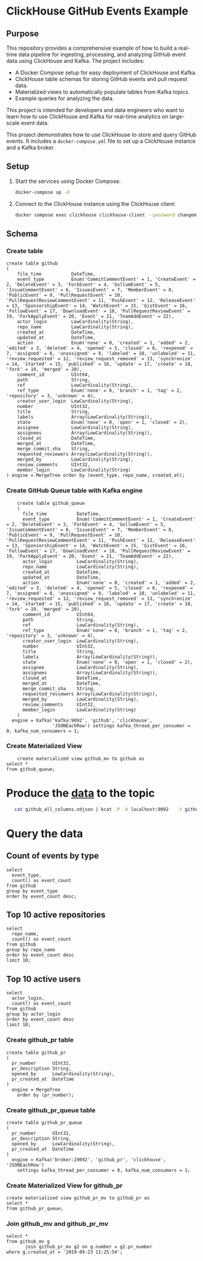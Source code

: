 # ClickHouse GitHub Events Example

## Purpose

This repository provides a comprehensive example of how to build a real-time data pipeline for ingesting, processing, and analyzing GitHub event data using ClickHouse and Kafka. The project includes:

*   A Docker Compose setup for easy deployment of ClickHouse and Kafka.
*   ClickHouse table schemas for storing GitHub events and pull request data.
*   Materialized views to automatically populate tables from Kafka topics.
*   Example queries for analyzing the data.

This project is intended for developers and data engineers who want to learn how to use ClickHouse and Kafka for real-time analytics on large-scale event data.

This project demonstrates how to use ClickHouse to store and query GitHub events. It includes a `docker-compose.yml`
file to set up a ClickHouse instance and a Kafka broker.

## Setup

1. Start the services using Docker Compose:

   ```bash
   docker-compose up -d
   ```

2. Connect to the ClickHouse instance using the ClickHouse client:

   ```bash
   docker compose exec clickhouse clickhouse-client --password changeme
   ```

## Schema

### Create table

``` clickhouse
create table github
(
    file_time           DateTime,
    event_type          Enum('CommitCommentEvent' = 1, 'CreateEvent' = 2, 'DeleteEvent' = 3, 'ForkEvent' = 4, 'GollumEvent' = 5, 'IssueCommentEvent' = 6, 'IssuesEvent' = 7, 'MemberEvent' = 8, 'PublicEvent' = 9, 'PullRequestEvent' = 10, 'PullRequestReviewCommentEvent' = 11, 'PushEvent' = 12, 'ReleaseEvent' = 13, 'SponsorshipEvent' = 14, 'WatchEvent' = 15, 'GistEvent' = 16, 'FollowEvent' = 17, 'DownloadEvent' = 18, 'PullRequestReviewEvent' = 19, 'ForkApplyEvent' = 20, 'Event' = 21, 'TeamAddEvent' = 22),
    actor_login         LowCardinality(String),
    repo_name           LowCardinality(String),
    created_at          DateTime,
    updated_at          DateTime,
    action              Enum('none' = 0, 'created' = 1, 'added' = 2, 'edited' = 3, 'deleted' = 4, 'opened' = 5, 'closed' = 6, 'reopened' = 7, 'assigned' = 8, 'unassigned' = 9, 'labeled' = 10, 'unlabeled' = 11, 'review_requested' = 12, 'review_request_removed' = 13, 'synchronize' = 14, 'started' = 15, 'published' = 16, 'update' = 17, 'create' = 18, 'fork' = 19, 'merged' = 20),
    comment_id          UInt64,
    path                String,
    ref                 LowCardinality(String),
    ref_type            Enum('none' = 0, 'branch' = 1, 'tag' = 2, 'repository' = 3, 'unknown' = 4),
    creator_user_login  LowCardinality(String),
    number              UInt32,
    title               String,
    labels              Array(LowCardinality(String)),
    state               Enum('none' = 0, 'open' = 1, 'closed' = 2),
    assignee            LowCardinality(String),
    assignees           Array(LowCardinality(String)),
    closed_at           DateTime,
    merged_at           DateTime,
    merge_commit_sha    String,
    requested_reviewers Array(LowCardinality(String)),
    merged_by           LowCardinality(String),
    review_comments     UInt32,
    member_login        LowCardinality(String)
) engine = MergeTree order by (event_type, repo_name, created_at);
```

### Create GitHub Queue table with Kafka engine

```clickhouse
    create table github_queue
    (
      file_time           DateTime,
      event_type          Enum('CommitCommentEvent' = 1, 'CreateEvent' = 2, 'DeleteEvent' = 3, 'ForkEvent' = 4, 'GollumEvent' = 5, 'IssueCommentEvent' = 6, 'IssuesEvent' = 7, 'MemberEvent' = 8, 'PublicEvent' = 9, 'PullRequestEvent' = 10, 'PullRequestReviewCommentEvent' = 11, 'PushEvent' = 12, 'ReleaseEvent' = 13, 'SponsorshipEvent' = 14, 'WatchEvent' = 15, 'GistEvent' = 16, 'FollowEvent' = 17, 'DownloadEvent' = 18, 'PullRequestReviewEvent' = 19, 'ForkApplyEvent' = 20, 'Event' = 21, 'TeamAddEvent' = 22),
      actor_login         LowCardinality(String),
      repo_name           LowCardinality(String),
      created_at          DateTime,
      updated_at          DateTime,
      action              Enum('none' = 0, 'created' = 1, 'added' = 2, 'edited' = 3, 'deleted' = 4, 'opened' = 5, 'closed' = 6, 'reopened' = 7, 'assigned' = 8, 'unassigned' = 9, 'labeled' = 10, 'unlabeled' = 11, 'review_requested' = 12, 'review_request_removed' = 13, 'synchronize' = 14, 'started' = 15, 'published' = 16, 'update' = 17, 'create' = 18, 'fork' = 19, 'merged' = 20),
      comment_id          UInt64,
      path                String,
      ref                 LowCardinality(String),
      ref_type            Enum('none' = 0, 'branch' = 1, 'tag' = 2, 'repository' = 3, 'unknown' = 4),
      creator_user_login  LowCardinality(String),
      number              UInt32,
      title               String,
      labels              Array(LowCardinality(String)),
      state               Enum('none' = 0, 'open' = 1, 'closed' = 2),
      assignee            LowCardinality(String),
      assignees           Array(LowCardinality(String)),
      closed_at           DateTime,
      merged_at           DateTime,
      merge_commit_sha    String,
      requested_reviewers Array(LowCardinality(String)),
      merged_by           LowCardinality(String),
      review_comments     UInt32,
      member_login        LowCardinality(String)
    )
  engine = Kafka('kafka:9092', 'github', 'clickhouse',
                 'JSONEachRow') settings kafka_thread_per_consumer = 0, kafka_num_consumers = 1;
```

### Create Materialized View

```clickhouse
    create materialized view github_mv to github as
select *
from github_queue;
```

# Produce the [data](https://datasets-documentation.s3.eu-west-3.amazonaws.com/kafka/github_all_columns.ndjson) to the topic

```bash
   cat github_all_columns.ndjson | kcat -P -b localhost:9092   -t github 
```

# Query the data

## Count of events by type

```clickhouse
select
  event_type,
  count() as event_count
from github
group by event_type
order by event_count desc;
```

## Top 10 active repositories

```clickhouse
select
  repo_name,
  count() as event_count
from github
group by repo_name
order by event_count desc
limit 10;
```

## Top 10 active users

```clickhouse
select
  actor_login,
  count() as event_count
from github
group by actor_login
order by event_count desc
limit 10;
```

### Create github_pr table

```clickhouse
create table github_pr
(
  pr_number      UInt32,
  pr_description String,
  opened_by      LowCardinality(String),
  pr_created_at  DateTime
)
  engine = MergeTree
    order by (pr_number);
```

### Create github_pr_queue table

```clickhouse
create table github_pr_queue
(
  pr_number      UInt32,
  pr_description String,
  opened_by      LowCardinality(String),
  pr_created_at  DateTime
)
  engine = Kafka('broker:29092', 'github_pr', 'clickhouse', 'JSONEachRow')
    settings kafka_thread_per_consumer = 0, kafka_num_consumers = 1;
```

### Create Materialized View for github_pr

```clickhouse
create materialized view github_pr_mv to github_pr as
select *
from github_pr_queue;
```

### Join github_mv and github_pr_mv

```clickhouse
select *
from github_mv g
       join github_pr_mv g2 on g.number = g2.pr_number
where g.created_at = '2019-09-23 11:25:54';
```
